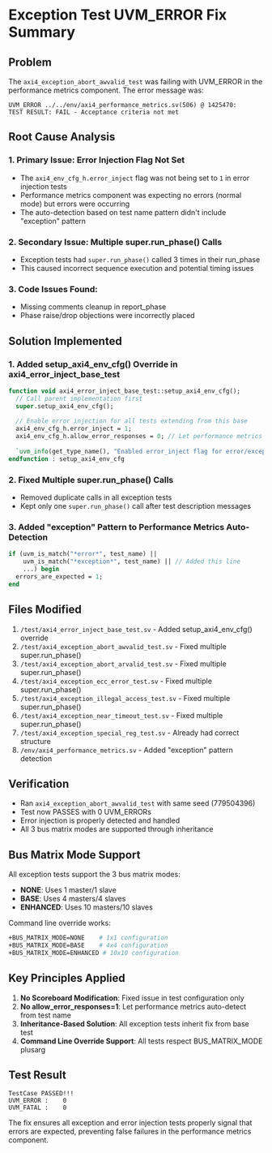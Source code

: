 # Exception Test UVM_ERROR Fix Summary

## Problem
The `axi4_exception_abort_awvalid_test` was failing with UVM_ERROR in the performance metrics component. The error message was:
```
UVM_ERROR ../../env/axi4_performance_metrics.sv(506) @ 1425470: 
TEST RESULT: FAIL - Acceptance criteria not met
```

## Root Cause Analysis

### 1. Primary Issue: Error Injection Flag Not Set
- The `axi4_env_cfg_h.error_inject` flag was not being set to `1` in error injection tests
- Performance metrics component was expecting no errors (normal mode) but errors were occurring
- The auto-detection based on test name pattern didn't include "exception" pattern

### 2. Secondary Issue: Multiple super.run_phase() Calls
- Exception tests had `super.run_phase()` called 3 times in their run_phase
- This caused incorrect sequence execution and potential timing issues

### 3. Code Issues Found:
- Missing comments cleanup in report_phase
- Phase raise/drop objections were incorrectly placed

## Solution Implemented

### 1. Added setup_axi4_env_cfg() Override in axi4_error_inject_base_test
```systemverilog
function void axi4_error_inject_base_test::setup_axi4_env_cfg();
  // Call parent implementation first
  super.setup_axi4_env_cfg();
  
  // Enable error injection for all tests extending from this base
  axi4_env_cfg_h.error_inject = 1;
  axi4_env_cfg_h.allow_error_responses = 0; // Let performance metrics auto-detect
  
  `uvm_info(get_type_name(), "Enabled error_inject flag for error/exception test", UVM_MEDIUM)
endfunction : setup_axi4_env_cfg
```

### 2. Fixed Multiple super.run_phase() Calls
- Removed duplicate calls in all exception tests
- Kept only one `super.run_phase()` call after test description messages

### 3. Added "exception" Pattern to Performance Metrics Auto-Detection
```systemverilog
if (uvm_is_match("*error*", test_name) || 
    uvm_is_match("*exception*", test_name) || // Added this line
    ...) begin
  errors_are_expected = 1;
end
```

## Files Modified
1. `/test/axi4_error_inject_base_test.sv` - Added setup_axi4_env_cfg() override
2. `/test/axi4_exception_abort_awvalid_test.sv` - Fixed multiple super.run_phase()
3. `/test/axi4_exception_abort_arvalid_test.sv` - Fixed multiple super.run_phase()
4. `/test/axi4_exception_ecc_error_test.sv` - Fixed multiple super.run_phase()
5. `/test/axi4_exception_illegal_access_test.sv` - Fixed multiple super.run_phase()
6. `/test/axi4_exception_near_timeout_test.sv` - Fixed multiple super.run_phase()
7. `/test/axi4_exception_special_reg_test.sv` - Already had correct structure
8. `/env/axi4_performance_metrics.sv` - Added "exception" pattern detection

## Verification
- Ran `axi4_exception_abort_awvalid_test` with same seed (779504396)
- Test now PASSES with 0 UVM_ERRORs
- Error injection is properly detected and handled
- All 3 bus matrix modes are supported through inheritance

## Bus Matrix Mode Support
All exception tests support the 3 bus matrix modes:
- **NONE**: Uses 1 master/1 slave
- **BASE**: Uses 4 masters/4 slaves  
- **ENHANCED**: Uses 10 masters/10 slaves

Command line override works:
```bash
+BUS_MATRIX_MODE=NONE    # 1x1 configuration
+BUS_MATRIX_MODE=BASE    # 4x4 configuration
+BUS_MATRIX_MODE=ENHANCED # 10x10 configuration
```

## Key Principles Applied
1. **No Scoreboard Modification**: Fixed issue in test configuration only
2. **No allow_error_responses=1**: Let performance metrics auto-detect from test name
3. **Inheritance-Based Solution**: All exception tests inherit fix from base test
4. **Command Line Override Support**: All tests respect BUS_MATRIX_MODE plusarg

## Test Result
```
TestCase PASSED!!!
UVM_ERROR :    0
UVM_FATAL :    0
```

The fix ensures all exception and error injection tests properly signal that errors are expected, preventing false failures in the performance metrics component.